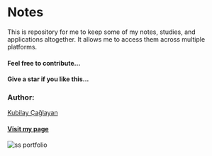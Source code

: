 # Notes

This is repository for me to keep some of my notes, studies, and applications altogether.
It allows me to access them across multiple platforms.

#### Feel free to contribute...

#### Give a star if you like this...

### Author: 
[Kubilay Çağlayan](https://kubilaycaglayan.com)
#### [Visit my page](https://kubilaycaglayan.com)
![ss portfolio](https://user-images.githubusercontent.com/60448833/83946414-5b70f680-a819-11ea-9841-0368e6636501.png)
